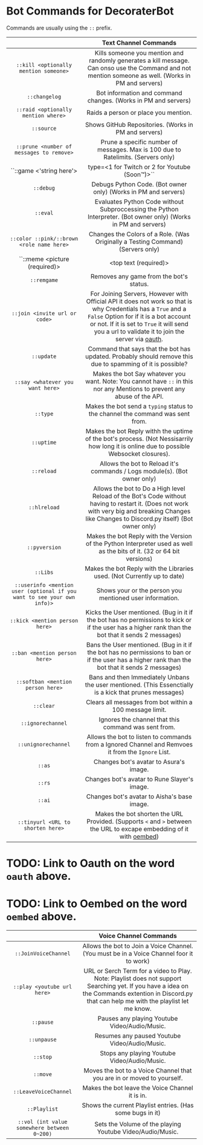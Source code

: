 # Bot Commands for DecoraterBot

Commands are usually using the `::` prefix.

|   	| Text Channel Commands	|
|:------:	|:-:	|
| ``::kill <optionally mention someone>``	| Kills someone you mention and randomly generates a kill message. Can onso use the Command and not mention someone as well. (Works in PM and servers)	|
| ``::changelog``	| Bot information and command changes. (Works in PM and servers)	|
| ``::raid <optionally mention where>``	| Raids a person or place you mention.	|
| ``::source``	| Shows GitHub Repositories. (Works in PM and servers)	|
| ``::prune <number of messages to remove>``	| Prune a specific number of messages. Max is 100 due to Ratelimits. (Servers only)	|
| ``::game <'string here'> | type=<1 for Twitch or 2 for Youtube (Soon™)>``	| Changes game status. (Works in PM and servers)	|
| ``::debug``	| Debugs Python Code. (Bot owner only) (Works in PM and servers)	|
| ``::eval``	| Evaluates Python Code without Subproccessing the Python Interpreter. (Bot owner only) (Works in PM and servers)	|
| ``::color ::pink/::brown <role name here>``	| Changes the Colors of a Role. (Was Originally a Testing Command) (Servers only)	|
| ``::meme <picture (required)> | <top text (required)> | <bottom text (required)>``	| Gives a meme with the text you provide. meme picture list can be found here. (BooBot's but it works for this too.) http://pastebin.com/gCL2jMEL. You can also do things like ``::meme [mention someone here] | [top text] | [bottom text]``	|
| ``::remgame``	| Removes any game from the bot's status.	|
| ``::join <invite url or code>``	| For Joining Servers, However with Official API it does not work so that is why Credentials has a ``True`` and a ``False`` Option for if it is a bot account or not. If it is set to ``True`` it will send you a url to validate it to join the server via [oauth](https://www.something.com/link/to/oauth/official/website).	|
| ``::update``	| Command that says that the bot has updated. Probably should remove this due to spamming of it is possible?	|
| ``::say <whatever you want here>``	| Makes the bot Say whatever you want. Note: You cannot have ``::`` in this nor any Mentions to prevent any abuse of the API.	|
| ``::type``	| Makes the bot send a ``typing`` status to the channel the command was sent from.	|
| ``::uptime``	| Makes the bot Reply withh the uptime of the bot's process. (Not Nessisarrily how long it is online due to possible Websocket closures).	|
| ``::reload``	| Allows the bot to Reload it's commands / Logs module(s). (Bot owner only)	|
| ``::hlreload``	| Allows the bot to Do a High level Reload of  the Bot's Code without having to restart it. (Does not work with very big and breaking Changes like Changes to Discord.py itself) (Bot owner only)	|
| ``::pyversion``	| Makes the bot Reply with the Version of the Python Interpreter used as well as the bits of it. (32 or 64 bit versions)	|
| ``::Libs``	| Makes the bot Reply with the Libraries used. (Not Currently up to date)	|
| ``::userinfo <mention user (optional if you want to see your own info)>``	| Shows your or the person you mentioned user information.	|
| ``::kick <mention person here>``	| Kicks the User mentioned. (Bug in it if the bot has no permissions to kick or if the user has a higher rank than the bot that it sends 2 messages)	|
| ``::ban <mention person here>``	| Bans the User mentioned. (Bug in it if the bot has no permissions to ban or if the user has a higher rank than the bot that it sends 2 messages)	|
| ``::softban <mention person here>``	| Bans and then Immediately Unbans the user mentioned. (This Essenctially is a kick that prunes messages)	|
| ``::clear``	| Clears all messages from bot within a 100 message limit.	|
| ``::ignorechannel``	| Ignores the channel that this command was sent from.	|
| ``::unignorechannel``	| Allows the bot to listen to commands from a Ignored Channel and Remvoes it from the ``Ignore`` List.	|
| ``::as``	| Changes bot's avatar to Asura's image.	|
| ``::rs``	| Changes bot's avatar to Rune Slayer's image.	|
| ``::ai``	| Changes bot's avatar to Aisha's base image.	|
| ``::tinyurl <URL to shorten here>``	| Makes the bot shorten the URL Provided. (Supports ``<`` and ``>`` between the URL to excape embedding of it with [oembed](https://www.something.com/link/to/oembed/official/website))	|

# TODO: Link to Oauth on the word ``oauth`` above.
# TODO: Link to Oembed on the word ``oembed`` above.

|   	| Voice Channel Commands	|
|:------:	|:-:	|
| ``::JoinVoiceChannel``	| Allows the bot to Join a Voice Channel. (You must be in a Voice Channel foor it to work)	|
| ``::play <youtube url here>``	| URL or Serch Term for a video to Play. Note: Playlist does not support Searching yet. If you have a idea on the Commands extention in Discord.py that can help me with the playlist let me know.	|
| ``::pause``	| Pauses any playing Youtube Video/Audio/Music.	|
| ``::unpause``	| Resumes any paused Youtube Video/Audio/Music.	|
| ``::stop``	| Stops any playing Youtube Video/Audio/Music.	|
| ``::move``	| Moves the bot to a Voice Channel that you are in or moved to yourself.	|
| ``::LeaveVoiceChannel``	| Makes the bot leave the Voice Channel it is in.	|
| ``::Playlist``	| Shows the current Playlist entries. (Has some bugs in it)	|
| ``::vol (int value somewhere between 0~200)``	| Sets the Volume of the playing Youtube Video/Audio/Music.	|

